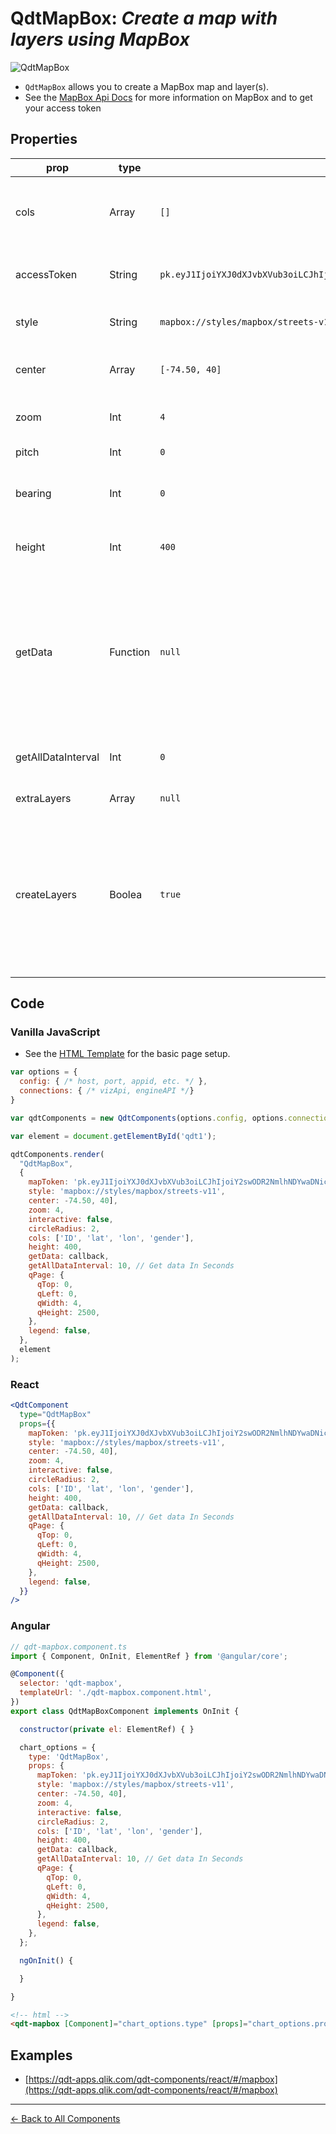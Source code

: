 # QdtMapBox: *Create a map with layers using MapBox*

![QdtMapBox](../assets/picassoMapbox.png "QdtMapBox")

- `QdtMapBox` allows you to create a MapBox map and layer(s). 
- See the [MapBox Api Docs](https://docs.mapbox.com/mapbox-gl-js/overview/) for more information on MapBox and to get your access token

## Properties

| prop               | type      | default        | description   |
| ------------------ | --------- | -------------- | ------------- |
| cols               | Array     | `[]`           | Define the dimensions like `[id],[lat],[lon],[field]` |
| accessToken        | String    | `pk.eyJ1IjoiYXJ0dXJvbXVub3oiLCJhIjoiY2swODR2NmlhNDYwaDNicDBlcnB6YmR0OSJ9.AgG7MN8DX1aFuG1DfbFr_Q` | Your MapBox access token  |
| style              | String    | `mapbox://styles/mapbox/streets-v11` | Your MapBox style | 
| center             | Array     | `[-74.50, 40]` | The lat and long of the center of your map |
| zoom               | Int       | `4`            | The zoom level of the map |
| pitch              | Int       | `0`            | The camera angle |
| bearing            | Int       | `0`            | The compass direction, in degrees |
| height             | Int       | `400`          | Define the height of your div in pixels |
| getData            | Function  |  `null`        | Define a callback so you can work with the map or the data after the dom is drawn`const callback = (qData, qLayout) => {}` |
| getAllDataInterval | Int       | `0`            | Seconds to paginate through all data |
| extraLayers        | Array     | `null`         | Pass your own layers |
| createLayers       | Boolea    | `true`         | Set `false` if you want to disable the creation of layers. In combination with the `extraLayers` prop, you can only show your custom layers |

## Code

### Vanilla JavaScript

- See the [HTML Template](https://github.com/qlik-demo-team/qdt-components/blob/master/docs/usage/Html.md) for the
basic page setup. 

```js
var options = {
  config: { /* host, port, appid, etc. */ },
  connections: { /* vizApi, engineAPI */}
}

var qdtComponents = new QdtComponents(options.config, options.connections);

var element = document.getElementById('qdt1');

qdtComponents.render(
  "QdtMapBox", 
  {
    mapToken: 'pk.eyJ1IjoiYXJ0dXJvbXVub3oiLCJhIjoiY2swODR2NmlhNDYwaDNicDBlcnB6YmR0OSJ9.AgG7MN8DX1aFuG1DfbFr_Q',
    style: 'mapbox://styles/mapbox/streets-v11',
    center: -74.50, 40],
    zoom: 4,
    interactive: false,
    circleRadius: 2,
    cols: ['ID', 'lat', 'lon', 'gender'],
    height: 400,
    getData: callback,
    getAllDataInterval: 10, // Get data In Seconds
    qPage: {
      qTop: 0,
      qLeft: 0,
      qWidth: 4,
      qHeight: 2500,
    },
    legend: false,
  }, 
  element
);
```

### React

```jsx
<QdtComponent
  type="QdtMapBox"
  props={{
    mapToken: 'pk.eyJ1IjoiYXJ0dXJvbXVub3oiLCJhIjoiY2swODR2NmlhNDYwaDNicDBlcnB6YmR0OSJ9.AgG7MN8DX1aFuG1DfbFr_Q',
    style: 'mapbox://styles/mapbox/streets-v11',
    center: -74.50, 40],
    zoom: 4,
    interactive: false,
    circleRadius: 2,
    cols: ['ID', 'lat', 'lon', 'gender'],
    height: 400,
    getData: callback,
    getAllDataInterval: 10, // Get data In Seconds
    qPage: {
      qTop: 0,
      qLeft: 0,
      qWidth: 4,
      qHeight: 2500,
    },
    legend: false,
  }}
/>
```
### Angular

```js
// qdt-mapbox.component.ts
import { Component, OnInit, ElementRef } from '@angular/core';

@Component({
  selector: 'qdt-mapbox',
  templateUrl: './qdt-mapbox.component.html',
})
export class QdtMapBoxComponent implements OnInit {

  constructor(private el: ElementRef) { }

  chart_options = {
    type: 'QdtMapBox',
    props: {
      mapToken: 'pk.eyJ1IjoiYXJ0dXJvbXVub3oiLCJhIjoiY2swODR2NmlhNDYwaDNicDBlcnB6YmR0OSJ9.AgG7MN8DX1aFuG1DfbFr_Q',
      style: 'mapbox://styles/mapbox/streets-v11',
      center: -74.50, 40],
      zoom: 4,
      interactive: false,
      circleRadius: 2,
      cols: ['ID', 'lat', 'lon', 'gender'],
      height: 400,
      getData: callback,
      getAllDataInterval: 10, // Get data In Seconds
      qPage: {
        qTop: 0,
        qLeft: 0,
        qWidth: 4,
        qHeight: 2500,
      },
      legend: false,
    },
  };

  ngOnInit() {

  }

}
```

```html
<!-- html -->
<qdt-mapbox [Component]="chart_options.type" [props]="chart_options.props"></qdt-mapbox>
```

## Examples

- [https://qdt-apps.qlik.com/qdt-components/react/#/mapbox](https://qdt-apps.qlik.com/qdt-components/react/#/mapbox)

---

[← Back to All Components](https://github.com/qlik-demo-team/qdt-components#components)